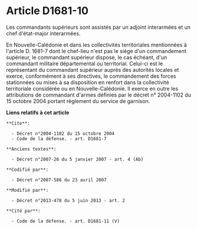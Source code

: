 # Article D1681-10

Les commandants supérieurs sont assistés par un adjoint interarmées et un chef d'état-major interarmées. 

En Nouvelle-Calédonie et dans les collectivités territoriales mentionnées à l'article D. 1681-7 dont le chef-lieu n'est pas
le siège d'un commandement supérieur, le commandant supérieur dispose, le cas échéant, d'un commandant militaire
départemental ou territorial. Celui-ci est le représentant du commandant supérieur auprès des autorités locales et exerce,
conformément à ses directives, le commandement des forces stationnées ou mises à sa disposition en renfort dans la
collectivité territoriale considérée ou en Nouvelle-Calédonie. Il exerce en outre les attributions de commandant d'armes
définies par le décret n° 2004-1102 du 15 octobre 2004 portant règlement du service de garnison.

**Liens relatifs à cet article**

	**Cite**:

	  - Décret n°2004-1102 du 15 octobre 2004
	  - Code de la défense. - art. D1681-7

	**Anciens textes**:

	  - Décret n°2007-26 du 5 janvier 2007 - art. 4 (Ab)

	**Codifié par**:

	  - Décret n°2007-586 du 23 avril 2007

	**Modifié par**:

	  - Décret n°2013-478 du 5 juin 2013 - art. 2

	**Cité par**:

	  - Code de la défense. - art. D1681-11 (V)
